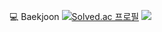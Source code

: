 💻 Baekjoon
[![Solved.ac
프로필](http://mazassumnida.wtf/api/v2/generate_badge?boj=juchan_05)](https://solved.ac/juchan_05)
<img src="http://mazandi.herokuapp.com/api?handle=juchan_05&theme=warm"/>
<br/>



<!--
**flower0207/flower0207** is a ✨ _special_ ✨ repository because its `README.md` (this file) appears on your GitHub profile.

Here are some ideas to get you started:

- 🔭 I’m currently working on ...
- 🌱 I’m currently learning ...
- 👯 I’m looking to collaborate on ...
- 🤔 I’m looking for help with ...
- 💬 Ask me about ...
- 📫 How to reach me: ...
- 😄 Pronouns: ...
- ⚡ Fun fact: ...
-->
